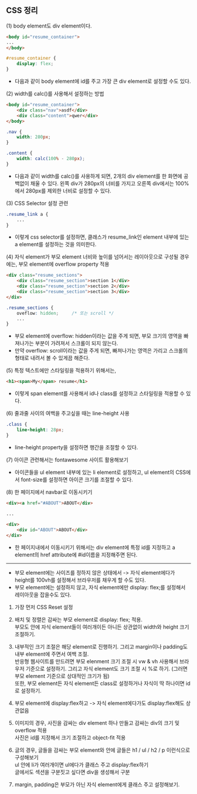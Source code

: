 ## CSS 정리

(1) body element도 div element이다.
```html
<body id="resume_container">
...
</body>
```

```css
#resume_container {
    display: flex;
}
```
- 다음과 같이 body element에 id를 주고 가장 큰 div element로 설정할 수도 있다.


(2) width를 calc()를 사용해서 설정하는 방법
```html
<body id="resume_container">
    <div class="nav">asdf</div>
    <div class="content">qwer</div>
</body>
```

```css
.nav {
    width: 280px;
}

.content {
    width: calc(100% - 280px);
}
```

- 다음과 같이 width를 calc()를 사용하게 되면, 2개의 div element를 한 화면에 공백없이 채울 수 있다. 왼쪽 div가 280px의 너비를 가지고 오른쪽 div에서는 100%에서 280px를 제외한 너비로 설정할 수 있다.


(3) CSS Selector 설정 관련
```css
.resume_link a {
    ...
}
```

- 이렇게 css selector를 설정하면, 클래스가 resume_link인 element 내부에 있는 a element를 설정하는 것을 의미한다.


(4) 자식 element가 부모 element 너비와 높이를 넘어서는 레이아웃으로 구성될 경우에는, 부모 element에 overflow property 적용
```html
<div class="resume_sections">
    <div class="resume_section">section 1</div>
    <div class="resume_section">section 2</div>
    <div class="resume_section">section 3</div>
</div>    
```

```css
.resume_sections {
    oveflow: hidden;     /* 또는 scroll */ 
    ...
}
```

- 부모 element에 overflow: hidden이라는 값을 주게 되면, 부모 크기의 영역을 빠져나가는 부분이 가려져서 스크롤이 되지 않는다.
- 만약 overflow: scroll이라는 값을 주게 되면, 빠져나가는 영역은 가리고 스크롤의 형태로 내려서 볼 수 있게끔 해준다.


(5) 특정 텍스트에만 스타일링을 적용하기 위해서는, 
```html
<h1><span>My</span> resume</h1>
```

- 이렇게 span element를 사용해서 id나 class를 설정하고 스타일링을 적용할 수 있다.


(6) 줄과줄 사이의 여백을 주고싶을 때는 line-height 사용
```css
.class {
    line-height: 28px;
}
```

- line-height property을 설정하면 행간을 조절할 수 있다.


(7) 아이콘 관련해서는 fontawesome 사이트 활용해보기
- 아이콘들을 ul element 내부에 있는 li element로 설정하고, ul element의 CSS에서 font-size를 설정하면 아이콘 크기를 조절할 수 있다.


(8) 한 페이지에서 navbar로 이동시키기
```html
<div><a href="#ABOUT">ABOUT</div>

...
    
<div>
    <div id="ABOUT">ABOUT</div>
</div>
```

- 한 페이지내에서 이동시키기 위해서는 div element에 특정 id를 지정하고 a element의 href attribute에 #id이름을 지정해주면 된다.



* * *

- 부모 element에는 사이즈를 정하지 않은 상태에서 -> 자식 element에다가 height를 100vh를 설정해서 브라우저를 채우게 할 수도 있다.
- 부모 element에는 설정하지 않고, 자식 element에만 display: flex;를 설정해서 레이아웃을 잡을수도 있다.




1) 가장 먼저 CSS Reset 설정

2) 배치 및 정렬은 감싸는 부모 element로 display: flex; 적용.   
   부모도 안에 자식 element들이 여러개이든 아니든 상관없이 width와 height 크기 조절하기.

3) 내부적인 크기 조절은 해당 element로 진행하기. 그리고 margin이나 padding도 내부 element에 주면서 여백 조절.   
   반응형 웹사이트를 만드려면 부모 elenment 크기 조절 시 vw & vh 사용해서 브라우저 기준으로 설정하기. 
   그리고 자식 element도 크기 조절 시 %로 하기. (그러면 부모 element 기준으로 상대적인 크기가 됨)   
   또한, 부모 element든 자식 element든 class로 설정하거나 자식이 딱 하나이면 id로 설정하기.

4) 부모 element에 display:flex하고 -> 자식 element에다가도 display:flex해도 상관없음

5) 이미지의 경우, 사진을 감싸는 div element 하나 만들고 감싸는 div의 크기 및 overflow 적용   
   사진은 id를 지정해서 크기 조절하고 object-fit 적용

6) 글의 경우, 글들을 감싸는 부모 element와 안에 글들은 h1 / ul / h2 / p 이런식으로 구성해보기   
   ul 안에 li가 여러개이면 ul에다가 클래스 주고 display:flex하기   
   글에서도 섹션을 구분짓고 싶다면 div을 생성해서 구분

7) margin, padding은 부모가 아닌 자식 element에게 클래스 주고 설정해보기.
